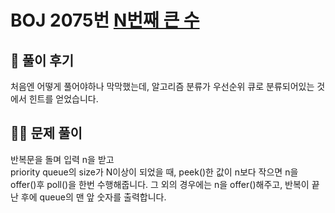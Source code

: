 # BOJ 2075번 [N번째 큰 수](https://www.acmicpc.net/problem/2075)

## 🌈 풀이 후기
처음엔 어떻게 풀어야하나 막막했는데, 알고리즘 분류가 우선순위 큐로 분류되어있는 것에서 힌트를 얻었습니다.

## 👩‍🏫 문제 풀이
반복문을 돌며 입력 n을 받고 <br>
priority queue의 size가 N이상이 되었을 때, peek()한 값이 n보다 작으면 n을 offer()후 poll()을 한번 수행해줍니다.
그 외의 경우에는 n을 offer()해주고, 반복이 끝난 후에 queue의 맨 앞 숫자를 출력합니다.

